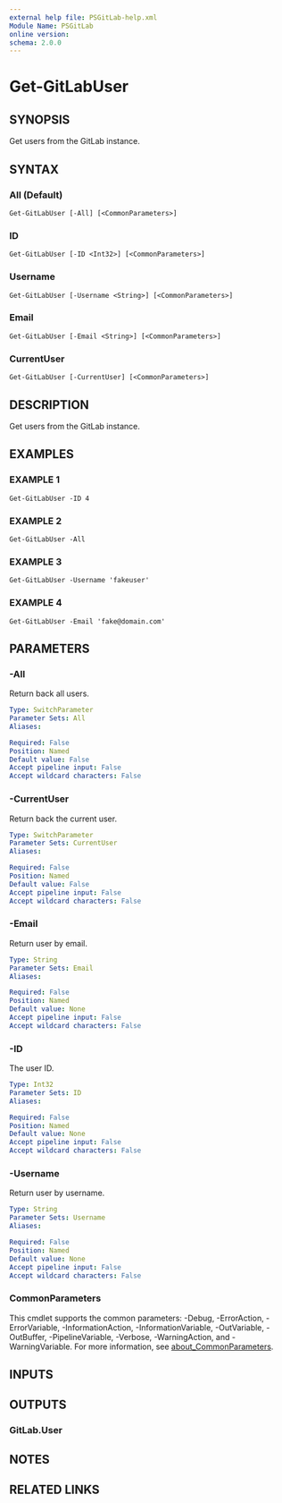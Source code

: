 ```yaml
---
external help file: PSGitLab-help.xml
Module Name: PSGitLab
online version:
schema: 2.0.0
---
```


# Get-GitLabUser

## SYNOPSIS
Get users from the GitLab instance.

## SYNTAX

### All (Default)
```
Get-GitLabUser [-All] [<CommonParameters>]
```

### ID
```
Get-GitLabUser [-ID <Int32>] [<CommonParameters>]
```

### Username
```
Get-GitLabUser [-Username <String>] [<CommonParameters>]
```

### Email
```
Get-GitLabUser [-Email <String>] [<CommonParameters>]
```

### CurrentUser
```
Get-GitLabUser [-CurrentUser] [<CommonParameters>]
```

## DESCRIPTION
Get users from the GitLab instance.

## EXAMPLES

### EXAMPLE 1
```
Get-GitLabUser -ID 4
```

### EXAMPLE 2
```
Get-GitLabUser -All
```

### EXAMPLE 3
```
Get-GitLabUser -Username 'fakeuser'
```

### EXAMPLE 4
```
Get-GitLabUser -Email 'fake@domain.com'
```

## PARAMETERS

### -All
Return back all users.

```yaml
Type: SwitchParameter
Parameter Sets: All
Aliases:

Required: False
Position: Named
Default value: False
Accept pipeline input: False
Accept wildcard characters: False
```

### -CurrentUser
Return back the current user.

```yaml
Type: SwitchParameter
Parameter Sets: CurrentUser
Aliases:

Required: False
Position: Named
Default value: False
Accept pipeline input: False
Accept wildcard characters: False
```

### -Email
Return user by email.

```yaml
Type: String
Parameter Sets: Email
Aliases:

Required: False
Position: Named
Default value: None
Accept pipeline input: False
Accept wildcard characters: False
```

### -ID
The user ID.

```yaml
Type: Int32
Parameter Sets: ID
Aliases:

Required: False
Position: Named
Default value: None
Accept pipeline input: False
Accept wildcard characters: False
```

### -Username
Return user by username.

```yaml
Type: String
Parameter Sets: Username
Aliases:

Required: False
Position: Named
Default value: None
Accept pipeline input: False
Accept wildcard characters: False
```

### CommonParameters
This cmdlet supports the common parameters: -Debug, -ErrorAction, -ErrorVariable, -InformationAction, -InformationVariable, -OutVariable, -OutBuffer, -PipelineVariable, -Verbose, -WarningAction, and -WarningVariable. For more information, see [about_CommonParameters](http://go.microsoft.com/fwlink/?LinkID=113216).

## INPUTS

## OUTPUTS

### GitLab.User

## NOTES

## RELATED LINKS
